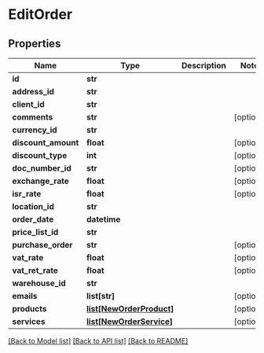# EditOrder

## Properties
Name | Type | Description | Notes
------------ | ------------- | ------------- | -------------
**id** | **str** |  | 
**address_id** | **str** |  | 
**client_id** | **str** |  | 
**comments** | **str** |  | [optional] 
**currency_id** | **str** |  | 
**discount_amount** | **float** |  | [optional] 
**discount_type** | **int** |  | [optional] 
**doc_number_id** | **str** |  | [optional] 
**exchange_rate** | **float** |  | [optional] 
**isr_rate** | **float** |  | [optional] 
**location_id** | **str** |  | 
**order_date** | **datetime** |  | 
**price_list_id** | **str** |  | 
**purchase_order** | **str** |  | [optional] 
**vat_rate** | **float** |  | [optional] 
**vat_ret_rate** | **float** |  | [optional] 
**warehouse_id** | **str** |  | 
**emails** | **list[str]** |  | [optional] 
**products** | [**list[NewOrderProduct]**](NewOrderProduct.md) |  | [optional] 
**services** | [**list[NewOrderService]**](NewOrderService.md) |  | [optional] 

[[Back to Model list]](../README.md#documentation-for-models) [[Back to API list]](../README.md#documentation-for-api-endpoints) [[Back to README]](../README.md)


